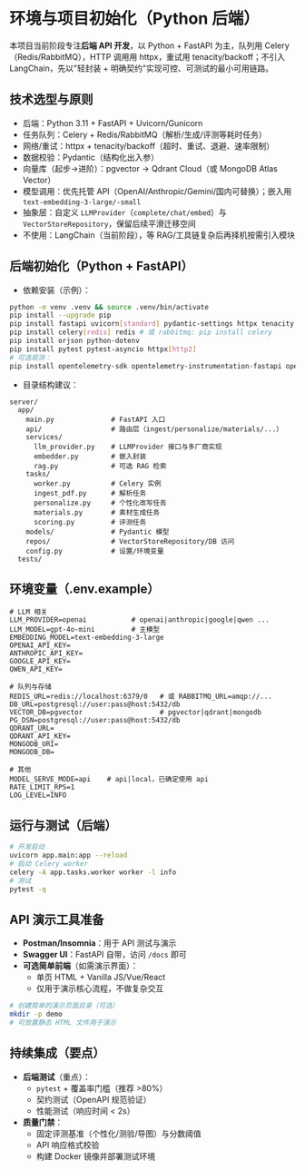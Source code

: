 # 环境与项目初始化（Python 后端）

本项目当前阶段专注**后端 API 开发**，以 Python + FastAPI 为主，队列用 Celery（Redis/RabbitMQ），HTTP 调用用 httpx，重试用 tenacity/backoff；不引入 LangChain，先以"轻封装 + 明确契约"实现可控、可测试的最小可用链路。

## 技术选型与原则
- 后端：Python 3.11 + FastAPI + Uvicorn/Gunicorn
- 任务队列：Celery + Redis/RabbitMQ（解析/生成/评测等耗时任务）
- 网络/重试：httpx + tenacity/backoff（超时、重试、退避、速率限制）
- 数据校验：Pydantic（结构化出入参）
- 向量库（起步→进阶）：pgvector → Qdrant Cloud（或 MongoDB Atlas Vector）
- 模型调用：优先托管 API（OpenAI/Anthropic/Gemini/国内可替换）；嵌入用 `text-embedding-3-large/-small`
- 抽象层：自定义 `LLMProvider`（`complete/chat/embed`）与 `VectorStoreRepository`，保留后续平滑迁移空间
- 不使用：LangChain（当前阶段），等 RAG/工具链复杂后再择机按需引入模块

## 后端初始化（Python + FastAPI）
- 依赖安装（示例）：
```bash
python -m venv .venv && source .venv/bin/activate
pip install --upgrade pip
pip install fastapi uvicorn[standard] pydantic-settings httpx tenacity backoff
pip install celery[redis] redis # 或 rabbitmq: pip install celery
pip install orjson python-dotenv
pip install pytest pytest-asyncio httpx[http2]
# 可选观测：
pip install opentelemetry-sdk opentelemetry-instrumentation-fastapi opentelemetry-exporter-otlp
```

- 目录结构建议：
```
server/
  app/
    main.py              # FastAPI 入口
    api/                 # 路由层（ingest/personalize/materials/...）
    services/
      llm_provider.py    # LLMProvider 接口与多厂商实现
      embedder.py        # 嵌入封装
      rag.py             # 可选 RAG 检索
    tasks/
      worker.py          # Celery 实例
      ingest_pdf.py      # 解析任务
      personalize.py     # 个性化改写任务
      materials.py       # 素材生成任务
      scoring.py         # 评测任务
    models/              # Pydantic 模型
    repos/               # VectorStoreRepository/DB 访问
    config.py            # 设置/环境变量
  tests/
```

## 环境变量（.env.example）
```
# LLM 相关
LLM_PROVIDER=openai           # openai|anthropic|google|qwen ...
LLM_MODEL=gpt-4o-mini         # 主模型
EMBEDDING_MODEL=text-embedding-3-large
OPENAI_API_KEY=
ANTHROPIC_API_KEY=
GOOGLE_API_KEY=
QWEN_API_KEY=

# 队列与存储
REDIS_URL=redis://localhost:6379/0   # 或 RABBITMQ_URL=amqp://...
DB_URL=postgresql://user:pass@host:5432/db
VECTOR_DB=pgvector                   # pgvector|qdrant|mongodb
PG_DSN=postgresql://user:pass@host:5432/db
QDRANT_URL=
QDRANT_API_KEY=
MONGODB_URI=
MONGODB_DB=

# 其他
MODEL_SERVE_MODE=api    # api|local，已确定使用 api
RATE_LIMIT_RPS=1
LOG_LEVEL=INFO
```

## 运行与测试（后端）
```bash
# 开发启动
uvicorn app.main:app --reload
# 启动 Celery worker
celery -A app.tasks.worker worker -l info
# 测试
pytest -q
```

## API 演示工具准备
- **Postman/Insomnia**：用于 API 测试与演示
- **Swagger UI**：FastAPI 自带，访问 `/docs` 即可
- **可选简单前端**（如需演示界面）：
  - 单页 HTML + Vanilla JS/Vue/React
  - 仅用于演示核心流程，不做复杂交互
  
```bash
# 创建简单的演示页面目录（可选）
mkdir -p demo
# 可放置静态 HTML 文件用于演示
```

## 持续集成（要点）
- **后端测试**（重点）：
  - `pytest` + 覆盖率门槛（推荐 >80%）
  - 契约测试（OpenAPI 规范验证）
  - 性能测试（响应时间 < 2s）
- **质量门禁**：
  - 固定评测基准（个性化/测验/导图）与分数阈值
  - API 响应格式校验
  - 构建 Docker 镜像并部署测试环境

